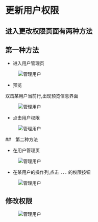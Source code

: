 # 更新用户权限

## 进入更改权限页面有两种方法

## 第一种方法

* 进入用户管理页

<figure>
  <img src='generated/images/guide/toh/ManagerUser.jpg' alt="管理用户">
</figure>

* 预览

双击某用户当前行,出现预览信息界面

<figure>
  <img src='generated/images/guide/toh/ViewUserMessage.png' alt="管理用户">
</figure>

* 点击用户权限

<figure>
  <img src='generated/images/guide/toh/ClickUserAuthority.png' alt="管理用户">
</figure>

##　第二种方法

* 在用户管理页 

<figure>
  <img src='generated/images/guide/toh/ManagerUser.jpg' alt="管理用户">
</figure>

* 在某用户的操作列,点击 `...` 的权限按钮

<figure>
  <img src='generated/images/guide/toh/ClickUserAuthority.png' alt="管理用户">
</figure>

## 修改权限

<figure>
  <img src='generated/images/guide/toh/EditUserAuthority.png' alt="管理用户">
</figure>

